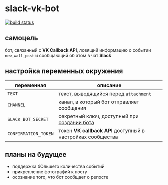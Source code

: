 # slack-vk-bot 
[![build status](https://gitlab.com/murych/slack-vk-bot/badges/master/build.svg)](https://gitlab.com/murych/slack-vk-bot/commits/master)

## самоцель
бот, связанный с __VK Callback API__, ловящий информацию о событии `new_wall_post` и сообщающий об этом в чат __Slack__

## настройка переменных окружения

| переменная           | описание                                                                       |
|----------------------|--------------------------------------------------------------------------------|
| `TEXT`               | текст, выводящийся перед `attachment`                                          |
| `CHANNEL`            | канал, в который бот отправляет сообщения                                      |
| `SLACK_BOT_SECRET`   | секретный ключ, доступный при [создании бота](https://api.slack.com/bot-users) |
| `CONFIRMATION_TOKEN` | токен __VK callback API__ доступный в настройках сообщества                    |

## планы на будущее
- поддержка бОльшего количества событий
- прикрепление фотографий к посту
- осознание того, что бот сообщает о репосте